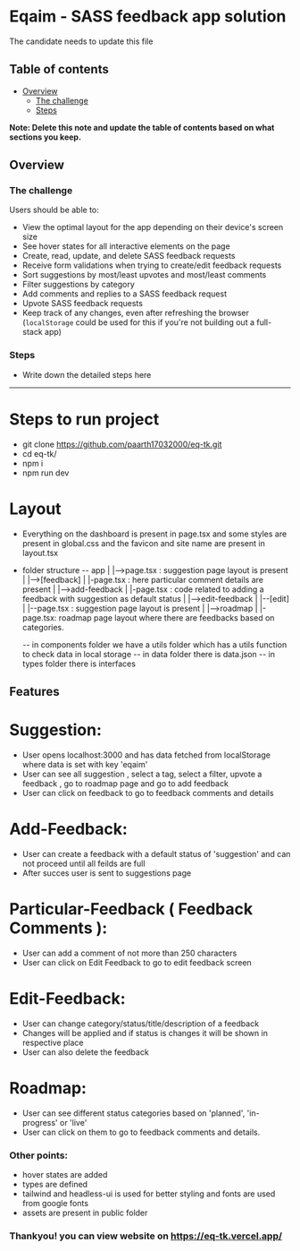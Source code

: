 # Eqaim - SASS feedback app solution

The candidate needs to update this file

## Table of contents

- [Overview](#overview)
  - [The challenge](#the-challenge)
  - [Steps](#steps)

**Note: Delete this note and update the table of contents based on what sections you keep.**

## Overview

### The challenge

Users should be able to:

- View the optimal layout for the app depending on their device's screen size
- See hover states for all interactive elements on the page
- Create, read, update, and delete SASS feedback requests
- Receive form validations when trying to create/edit feedback requests
- Sort suggestions by most/least upvotes and most/least comments
- Filter suggestions by category
- Add comments and replies to a SASS feedback request
- Upvote SASS feedback requests
- Keep track of any changes, even after refreshing the browser (`localStorage` could be used for this if you're not building out a full-stack app)

### Steps
- Write down the detailed steps here

--------------------------------------------------------------------------------------------------------

# Steps to run project
- git clone https://github.com/paarth17032000/eq-tk.git
- cd eq-tk/
- npm i
- npm run dev

# Layout
-  Everything on the dashboard is present in page.tsx and some styles are present in global.css and the favicon and site name are present in layout.tsx
- folder structure
  -- app 
    |
    |-->page.tsx : suggestion page layout is present
    |
    |-->[feedback]
    |       |-page.tsx : here particular comment details are present
    |
    |-->add-feedback
    |       |-page.tsx : code related to adding a feedback with suggestion as default status
    |
    |-->edit-feedback
    |       |--[edit] 
    |             |--page.tsx : suggestion page layout is present
    |
    |-->roadmap
    |       |-page.tsx: roadmap page layout where there are feedbacks based on categories.


    -- in components folder we have a utils folder which has a utils function to check data in local storage
    -- in data folder there is data.json
    -- in types folder there is interfaces

## Features

# Suggestion:
- User opens localhost:3000 and has data fetched from localStorage where data is set with key 'eqaim'
- User can see all suggestion , select a tag, select a filter, upvote a feedback , go to roadmap page and go to add feedback
- User can click on feedback to go to feedback comments and details

# Add-Feedback:
- User can create a feedback with a default status of 'suggestion' and can not proceed until all feilds are full
- After succes user is sent to suggestions page

# Particular-Feedback ( Feedback Comments ):
- User can add a comment of not more than 250 characters
- User can click on Edit Feedback to go to edit feedback screen

# Edit-Feedback:
- User can change category/status/title/description of a feedback
- Changes will be applied and if status is changes it will be shown in respective place
- User can also delete the feedback

# Roadmap:
- User can see different status categories based on 'planned', 'in-progress' or 'live'
- User can click on them to go to feedback comments and details.


### Other points:
- hover states are added 
- types are defined
- tailwind and headless-ui is used for better styling and fonts are used from google fonts
- assets are present in public folder

### Thankyou! you can view website on https://eq-tk.vercel.app/
